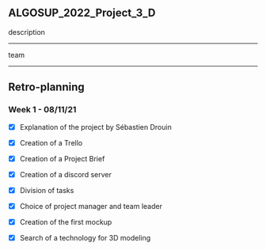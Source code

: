 ## ALGOSUP_2022_Project_3_D

description

<hr>

team

<hr>

## Retro-planning

###  Week 1 - 08/11/21

- [x] Explanation of the project by Sébastien Drouin
- [x] Creation of a Trello
- [x] Creation of a Project Brief
- [x] Creation of a discord server
- [x] Division of tasks
- [x] Choice of project manager and team leader
- [x] Creation of the first mockup
- [x] Search of a technology for 3D modeling

